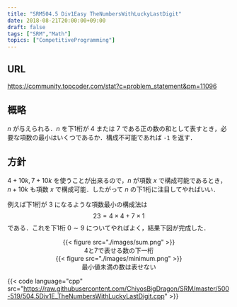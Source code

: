 ```yaml
---
title: "SRM504.5 Div1Easy TheNumbersWithLuckyLastDigit"
date: 2018-08-21T20:00:00+09:00
draft: false
tags: ["SRM","Math"]
topics: ["CompetitiveProgramming"]
---
```


## URL
https://community.topcoder.com/stat?c=problem_statement&pm=11096

## 概略
$n$ が与えられる．$n$ を下1桁が $4$ または $7$ である正の数の和として表すとき，必要な項数の最小はいくつであるか．構成不可能であれば `-1` を返す．

## 方針
$4+10k,7+10k$ を使うことが出来るので，$n$ が項数 $x$ で構成可能であるとき，$n+10k$ も項数 $x$ で構成可能．したがって $n$ の下1桁に注目してやればいい．

例えば下1桁が $3$ になるような項数最小の構成法は
$$
23 = 4 \times 4 + 7 \times 1
$$
である．これを下1桁 $0 \sim 9$ についてやればよく，結果下図が完成した．

<center>
    {{< figure src="./images/sum.png" >}}
    <figcaption>4と7で表せる数の下一桁</figcaption>
    {{< figure src="./images/minimum.png" >}}
    <figcaption>最小値未満の数は表せない</figcaption>
</center>

{{< code language="cpp" src="https://raw.githubusercontent.com/ChiyosBigDragon/SRM/master/500-519/504.5Div1E_TheNumbersWithLuckyLastDigit.cpp" >}}
